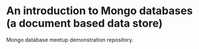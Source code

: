 # An introduction to Mongo databases (a document based data store)
Mongo database meetup demonstration repository.
